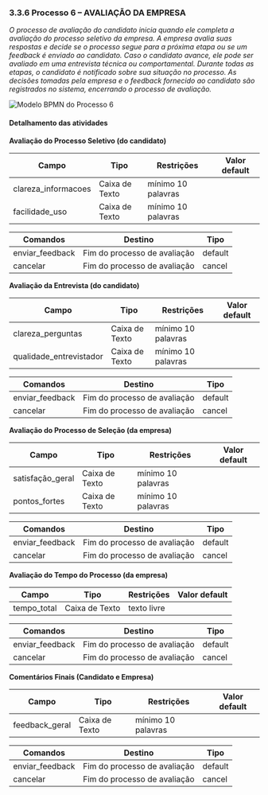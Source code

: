 ### 3.3.6 Processo 6 – AVALIAÇÃO DA EMPRESA

_O processo de avaliação do candidato inicia quando ele completa a avaliação do processo seletivo da empresa. A empresa avalia suas respostas e decide se o processo segue para a próxima etapa ou se um feedback é enviado ao candidato. Caso o candidato avance, ele pode ser avaliado em uma entrevista técnica ou comportamental. Durante todas as etapas, o candidato é notificado sobre sua situação no processo. As decisões tomadas pela empresa e o feedback fornecido ao candidato são registrados no sistema, encerrando o processo de avaliação._

![Modelo BPMN do Processo 6](https://github.com/user-attachments/assets/59a43058-d0c0-4908-8f8e-3043157ad2b0)


#### Detalhamento das atividades

**Avaliação do Processo Seletivo (do candidato)**

| **Campo**       | **Tipo**         | **Restrições** | **Valor default** |
| ---             | ---              | ---            | ---               |
| clareza_informacoes           | Caixa de Texto   | mínimo 10 palavras |                |
| facilidade_uso           | Caixa de Texto   | mínimo 10 palavras |           |

| **Comandos**         |  **Destino**                   | **Tipo** |
| ---                  | ---                            | ---               |
| enviar_feedback | Fim do processo de avaliação | default |
| cancelar | Fim do processo de avaliação  | cancel |


**Avaliação da Entrevista (do candidato)**

| **Campo**       | **Tipo**         | **Restrições** | **Valor default** |
| ---             | ---              | ---            | ---               |
| clareza_perguntas | Caixa de Texto  | mínimo 10 palavras |                   |
| qualidade_entrevistador | Caixa de Texto | mínimo 10 palavras |                   |

| **Comandos**         |  **Destino**                   | **Tipo**          |
| ---                  | ---                            | ---               |
| enviar_feedback               | Fim do processo de avaliação              | default           |
| cancelar            | Fim do processo de avaliação  |        cancel           |

**Avaliação do Processo de Seleção (da empresa)**

| **Campo**       | **Tipo**         | **Restrições** | **Valor default** |
| ---             | ---              | ---            | ---               |
| satisfação_geral | Caixa de Texto   | mínimo 10 palavras |                |
| pontos_fortes | Caixa de Texto   | mínimo 10 palavras |           |

| **Comandos**         |  **Destino**                   | **Tipo** |
| ---                  | ---                            | ---               |
| enviar_feedback               | Fim do processo de avaliação              | default           |
| cancelar            | Fim do processo de avaliação  |        cancel           |

**Avaliação do Tempo do Processo (da empresa)**

| **Campo**       | **Tipo**         | **Restrições** | **Valor default** |
| ---             | ---              | ---            | ---               |
| tempo_total | Caixa de Texto   | texto livre |                |

| **Comandos**         |  **Destino**                   | **Tipo** |
| ---                  | ---                            | ---               |
| enviar_feedback               | Fim do processo de avaliação              | default           |
| cancelar            | Fim do processo de avaliação  |        cancel           |

**Comentários Finais (Candidato e Empresa)**

| **Campo**       | **Tipo**         | **Restrições** | **Valor default** |
| ---             | ---              | ---            | ---               |
| feedback_geral	 | Caixa de Texto   | mínimo 10 palavras |                |

| **Comandos**         |  **Destino**                   | **Tipo** |
| ---                  | ---                            | ---               |
| enviar_feedback               | Fim do processo de avaliação              | default           |
| cancelar            | Fim do processo de avaliação  |        cancel           |
